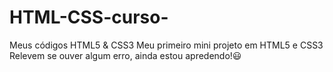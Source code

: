 # HTML-CSS-curso-
Meus códigos HTML5 &amp; CSS3
Meu primeiro mini projeto  em HTML5 e CSS3
Relevem se ouver algum erro, ainda estou apredendo!😃
